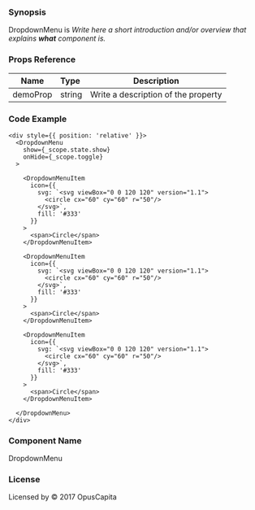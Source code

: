 ### Synopsis

DropdownMenu is 
*Write here a short introduction and/or overview that explains **what** component is.*

### Props Reference

| Name                           | Type                    | Description                                                 |
| ------------------------------ | :---------------------- | ----------------------------------------------------------- |
| demoProp                       | string                  | Write a description of the property                         |

### Code Example

```
<div style={{ position: 'relative' }}>
  <DropdownMenu 
    show={_scope.state.show}
    onHide={_scope.toggle}
  >
  
    <DropdownMenuItem
      icon={{
        svg: `<svg viewBox="0 0 120 120" version="1.1">
          <circle cx="60" cy="60" r="50"/>
        </svg>`, 
        fill: '#333' 
      }}
    >
      <span>Circle</span>
    </DropdownMenuItem>
    
    <DropdownMenuItem
      icon={{
        svg: `<svg viewBox="0 0 120 120" version="1.1">
          <circle cx="60" cy="60" r="50"/>
        </svg>`, 
        fill: '#333' 
      }}
    >
      <span>Circle</span>
    </DropdownMenuItem>
    
    <DropdownMenuItem
      icon={{
        svg: `<svg viewBox="0 0 120 120" version="1.1">
          <circle cx="60" cy="60" r="50"/>
        </svg>`, 
        fill: '#333' 
      }}
    >
      <span>Circle</span>
    </DropdownMenuItem>
  
  </DropdownMenu>
</div>
```

### Component Name

DropdownMenu

### License

Licensed by © 2017 OpusCapita


